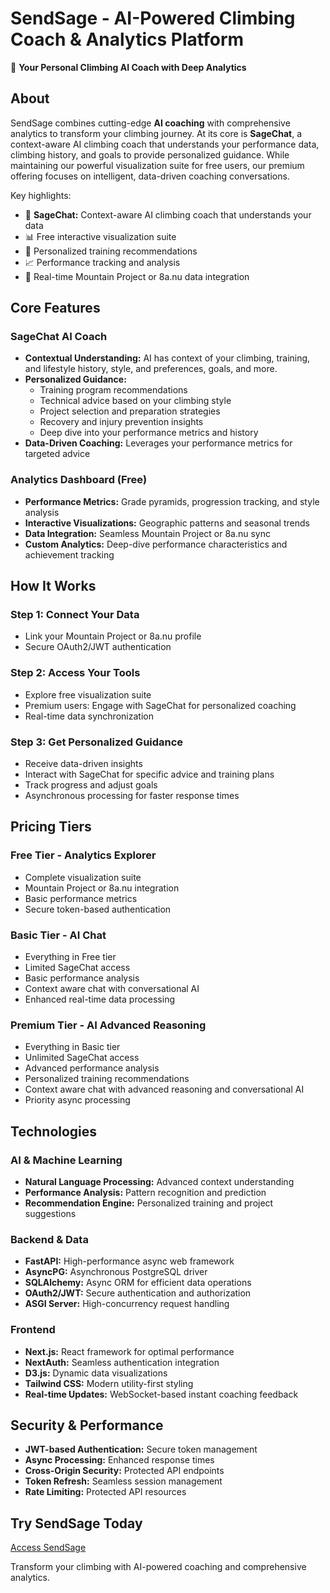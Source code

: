 # SendSage - AI-Powered Climbing Coach & Analytics Platform

🤖 **Your Personal Climbing AI Coach with Deep Analytics**

## About

SendSage combines cutting-edge **AI coaching** with comprehensive analytics to transform your climbing journey. At its core is **SageChat**, a context-aware AI climbing coach that understands your performance data, climbing history, and goals to provide personalized guidance. While maintaining our powerful visualization suite for free users, our premium offering focuses on intelligent, data-driven coaching conversations.

Key highlights:

- 🧠 **SageChat:** Context-aware AI climbing coach that understands your data
- 📊 Free interactive visualization suite
- 🎯 Personalized training recommendations
- 📈 Performance tracking and analysis
- 🔄 Real-time Mountain Project or 8a.nu data integration

## Core Features

### SageChat AI Coach

- **Contextual Understanding:** AI has context of your climbing, training, and lifestyle history, style, and preferences, goals, and more.
- **Personalized Guidance:**
  - Training program recommendations
  - Technical advice based on your climbing style
  - Project selection and preparation strategies
  - Recovery and injury prevention insights
  - Deep dive into your performance metrics and history
- **Data-Driven Coaching:** Leverages your performance metrics for targeted advice

### Analytics Dashboard (Free)

- **Performance Metrics:** Grade pyramids, progression tracking, and style analysis
- **Interactive Visualizations:** Geographic patterns and seasonal trends
- **Data Integration:** Seamless Mountain Project or 8a.nu sync
- **Custom Analytics:** Deep-dive performance characteristics and achievement tracking

## How It Works

### Step 1: Connect Your Data

- Link your Mountain Project or 8a.nu profile
- Secure OAuth2/JWT authentication

### Step 2: Access Your Tools

- Explore free visualization suite
- Premium users: Engage with SageChat for personalized coaching
- Real-time data synchronization

### Step 3: Get Personalized Guidance

- Receive data-driven insights
- Interact with SageChat for specific advice and training plans
- Track progress and adjust goals
- Asynchronous processing for faster response times

## Pricing Tiers

### Free Tier - Analytics Explorer

- Complete visualization suite
- Mountain Project or 8a.nu integration
- Basic performance metrics
- Secure token-based authentication

### Basic Tier - AI Chat

- Everything in Free tier
- Limited SageChat access
- Basic performance analysis
- Context aware chat with conversational AI
- Enhanced real-time data processing

### Premium Tier - AI Advanced Reasoning

- Everything in Basic tier
- Unlimited SageChat access
- Advanced performance analysis
- Personalized training recommendations
- Context aware chat with advanced reasoning and conversational AI
- Priority async processing

## Technologies

### AI & Machine Learning

- **Natural Language Processing:** Advanced context understanding
- **Performance Analysis:** Pattern recognition and prediction
- **Recommendation Engine:** Personalized training and project suggestions

### Backend & Data

- **FastAPI:** High-performance async web framework
- **AsyncPG:** Asynchronous PostgreSQL driver
- **SQLAlchemy:** Async ORM for efficient data operations
- **OAuth2/JWT:** Secure authentication and authorization
- **ASGI Server:** High-concurrency request handling

### Frontend

- **Next.js:** React framework for optimal performance
- **NextAuth:** Seamless authentication integration
- **D3.js:** Dynamic data visualizations
- **Tailwind CSS:** Modern utility-first styling
- **Real-time Updates:** WebSocket-based instant coaching feedback

## Security & Performance

- **JWT-based Authentication:** Secure token management
- **Async Processing:** Enhanced response times
- **Cross-Origin Security:** Protected API endpoints
- **Token Refresh:** Seamless session management
- **Rate Limiting:** Protected API resources

## Try SendSage Today

[Access SendSage](https://send-sage.com/)

Transform your climbing with AI-powered coaching and comprehensive analytics.
